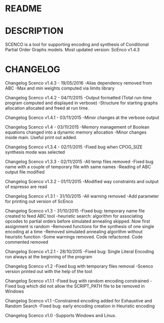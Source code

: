 # README #

# DESCRIPTION #
SCENCO is a tool for supporting encoding and synthesis of Conditional Partial 
Order Graphs models.
Most updated version: ScEnco v1.4.3

# CHANGELOG #
Changelog Scenco v1.4.3 - 19/05/2016
-Alias dependency removed from ABC
-Max and min weights computed via limits library

Changelog Scenco v1.4.2 - 04/11/2015
-Output formatted (Total run-time program computed and displayed in verbose)
-Structure for starting graphs allocation allocated and freed at run time.

Changelog Scenco v1.4.1 - 03/11/2015
-Minor changes at the verbose output

Changelog Scenco v1.4 - 03/11/2015
-Memory management of Boolean equations changed into a dynamic memory allocation
-Minor changes inside main. Useful print out added.

Changelog Scenco v1.3.4 - 02/11/2015
-Fixed bug when CPOG_SIZE synthesis mode was selected

Changelog Scenco v1.3.3 - 02/11/2015
-All temp files removed
-Fixed bug name with a couple of temporary file with same names
-Reading of ABC output file modified

Changelog Scenco v1.3.2 - 01/11/2015
-Modified way constraints and output of espresso are read

Changelog Scenco v1.3.1 - 31/10/2015
-All warning removed
-Add parameter for printing out version of ScEnco

Changelog Scenco v1.3 - 31/10/2015
-Fixed bug: temporary name file created to feed ABC tool
-heuristic search: algorithm for associating opcodes to partial orders before
 simulated annealing skipped. Now first assignment is random
-Removed functions for the synthesis of one single encoding at a time
-Removed simulated annealing algorithm without heuristic function
-Some warnings removed. Code refactored. Code commented removed

Changelog Scenco v1.2.1 - 28/10/2015
-Fixed bug: Single Literal Encoding run always at the beginning of the program

Changelog Scenco v1.2
-Fixed bug with temporary files removal
-Scenco version printed out with the help of the tool

Changelog Scenco v1.1.1
-Fixed bug with random encoding constrained
-Fixed bug which did not allow the SCRIPT_PATH file to be removed in Windows

Changelog Scenco v1.1
-Constrained encoding added for Exhaustive and Random Search
-Fixed bug: early encoding creation in Heuristic encoding

Changelog Scenco v1.0
-Supports Windows and Linux.
